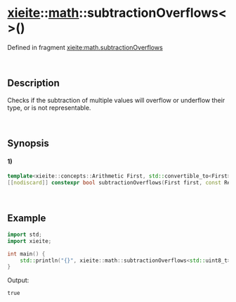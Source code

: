 # [xieite](../../xieite.md)\:\:[math](../../math.md)\:\:subtractionOverflows\<\>\(\)
Defined in fragment [xieite:math.subtractionOverflows](../../../src/math/subtraction_overflows.cpp)

&nbsp;

## Description
Checks if the subtraction of multiple values will overflow or underflow their type, or is not representable.

&nbsp;

## Synopsis
#### 1)
```cpp
template<xieite::concepts::Arithmetic First, std::convertible_to<First>... Rest>
[[nodiscard]] constexpr bool subtractionOverflows(First first, const Rest... rest) noexcept;
```

&nbsp;

## Example
```cpp
import std;
import xieite;

int main() {
    std::println("{}", xieite::math::subtractionOverflows<std::uint8_t>(4, 90));
}
```
Output:
```
true
```

